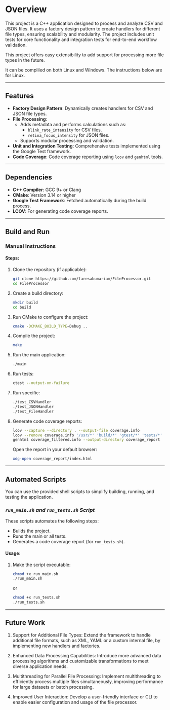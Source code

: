 # Overview

This project is a C++ application designed to process and analyze CSV and JSON files. It uses a factory design pattern to create handlers for different file types, ensuring scalability and modularity. The project includes unit tests for core functionality and integration tests for end-to-end workflow validation.

This project offers easy extensibility to add support for processing more file types in the future.

It can be compliled on both Linux and Windows. The instructions below are for Linux.

---

## Features

- **Factory Design Pattern**: Dynamically creates handlers for CSV and JSON file types.
- **File Processing**: 
  - Adds metadata and performs calculations such as:
    - `blink_rate_intensity` for CSV files.
    - `retina_focus_intensity` for JSON files.
  - Supports modular processing and validation.
- **Unit and Integration Testing**: Comprehensive tests implemented using the Google Test framework.
- **Code Coverage**: Code coverage reporting using `lcov` and `genhtml` tools.

---

## Dependencies

- **C++ Compiler**: GCC 9+ or Clang
- **CMake**: Version 3.14 or higher
- **Google Test Framework**: Fetched automatically during the build process.
- **LCOV**: For generating code coverage reports.

---

## Build and Run

### **Manual Instructions**

#### Steps:
1. Clone the repository (if applicable):
    ```bash
    git clone https://github.com/faresabumariam/FileProcessor.git
    cd FileProcessor
    ```

2. Create a build directory:
    ```bash
    mkdir build
    cd build
    ```

3. Run CMake to configure the project:
    ```bash
    cmake -DCMAKE_BUILD_TYPE=Debug ..
    ```

4. Compile the project:
    ```bash
    make
    ```

5. Run the main application:
    ```bash
    ./main
    ```

6. Run tests:
    ```bash
    ctest --output-on-failure
    ```
7. Run specific:
    ```bash
    ./test_CSVHandler
    ./test_JSONHandler
    ./test_FileHandler
    ```

8. Generate code coverage reports:
    ```bash
    lcov --capture --directory . --output-file coverage.info
    lcov --remove coverage.info '/usr/*' 'build/*' 'gtest/*' 'tests/*' 'include/json.hpp' --output-file coverage_filtered.info
    genhtml coverage_filtered.info --output-directory coverage_report
    ```
    Open the report in your default browser:
    ```bash
    xdg-open coverage_report/index.html
    ```

---

## Automated Scripts

You can use the provided shell scripts to simplify building, running, and testing the application.

### *`run_main.sh` and *`run_tests.sh` Script**
These scripts automates the following steps:
- Builds the project.
- Runs the main or all tests.
- Generates a code coverage report (for `run_tests.sh`).

#### Usage:
1. Make the script executable:
   ```bash
   chmod +x run_main.sh
   ./run_main.sh
    ```

    or 

     ```bash
   chmod +x run_tests.sh
   ./run_tests.sh
    ```

---

## Future Work

1. Support for Additional File Types:
Extend the framework to handle additional file formats, such as XML, YAML or a custom internal file, by implementing new handlers and factories.

2. Enhanced Data Processing Capabilities:
Introduce more advanced data processing algorithms and customizable transformations to meet diverse application needs.

3. Multithreading for Parallel File Processing:
Implement multithreading to efficiently process multiple files simultaneously, improving performance for large datasets or batch processing.

4. Improved User Interaction:
Develop a user-friendly interface or CLI to enable easier configuration and usage of the file processor.